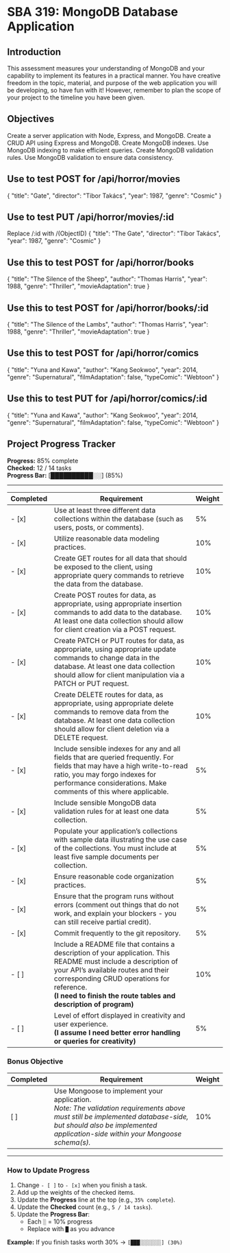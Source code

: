

# SBA 319: MongoDB Database Application

## Introduction
This assessment measures your understanding of MongoDB and your capability to implement its features in a practical manner. You have creative freedom in the topic, material, and purpose of the web application you will be developing, so have fun with it! However, remember to plan the scope of your project to the timeline you have been given.

## Objectives
Create a server application with Node, Express, and MongoDB.
Create a CRUD API using Express and MongoDB.
Create MongoDB indexes.
Use MongoDB indexing to make efficient queries.
Create MongoDB validation rules.
Use MongoDB validation to ensure data consistency.


## Use to test POST for /api/horror/movies
{
    "title": "Gate",
    "director": "Tibor Takács",
    "year": 1987,
    "genre": "Cosmic"
}

## Use to test PUT /api/horror/movies/:id
Replace /:id with /(ObjectID)
{
    "title": "The Gate",
    "director": "Tibor Takács",
    "year": 1987,
    "genre": "Cosmic"
}

## Use this to test POST for /api/horror/books
{
    "title": "The Silence of the Sheep",
    "author": "Thomas Harris",
    "year": 1988,
    "genre": "Thriller",
    "movieAdaptation": true
}

  ## Use this to test POST for /api/horror/books/:id
{
    "title": "The Silence of the Lambs",
    "author": "Thomas Harris",
    "year": 1988,
    "genre": "Thriller",
    "movieAdaptation": true
}


  ## Use this to test POST for /api/horror/comics
{
  "title": "Yuna and Kawa",
  "author": "Kang Seokwoo",
  "year": 2014,
  "genre": "Supernatural",
  "filmAdaptation": false,
  "typeComic": "Webtoon"
}

 ## Use this to test PUT for /api/horror/comics/:id
{
  "title": "Yuna and Kawa",
  "author": "Kang Seokwoo",
  "year": 2014,
  "genre": "Supernatural",
  "filmAdaptation": false,
  "typeComic": "Webtoon"
}


## Project Progress Tracker

**Progress:** 85% complete  
**Checked:** 12 / 14 tasks  
**Progress Bar:** [██████████░░] (85%)

---

| Completed | Requirement | Weight |
|-----------|-------------|--------|
| - [x] | Use at least three different data collections within the database (such as users, posts, or comments). | 5% |
| - [x] | Utilize reasonable data modeling practices. | 10% |
| - [x] | Create GET routes for all data that should be exposed to the client, using appropriate query commands to retrieve the data from the database. | 10% |
| - [x] | Create POST routes for data, as appropriate, using appropriate insertion commands to add data to the database. At least one data collection should allow for client creation via a POST request. | 10% |
| - [x] | Create PATCH or PUT routes for data, as appropriate, using appropriate update commands to change data in the database. At least one data collection should allow for client manipulation via a PATCH or PUT request. | 10% |
| - [x] | Create DELETE routes for data, as appropriate, using appropriate delete commands to remove data from the database. At least one data collection should allow for client deletion via a DELETE request. | 10% |
| - [x] | Include sensible indexes for any and all fields that are queried frequently. For fields that may have a high write-to-read ratio, you may forgo indexes for performance considerations. Make comments of this where applicable. | 5% |
| - [x] | Include sensible MongoDB data validation rules for at least one data collection. | 5% |
| - [x] | Populate your application’s collections with sample data illustrating the use case of the collections. You must include at least five sample documents per collection. | 5% |
| - [x] | Ensure reasonable code organization practices. | 5% |
| - [x] | Ensure that the program runs without errors (comment out things that do not work, and explain your blockers - you can still receive partial credit). | 5% |
| - [x] | Commit frequently to the git repository. | 5% |
| - [ ] | Include a README file that contains a description of your application. This README must include a description of your API’s available routes and their corresponding CRUD operations for reference. <br> **(I need to finish the route tables and description of program)** | 10% |
| - [ ] | Level of effort displayed in creativity and user experience. <br> **(I assume I need better error handling or queries for creativity)** | 5% | 

### Bonus Objective
| Completed | Requirement | Weight |
|-----------|-------------|--------|
| [ ] | Use Mongoose to implement your application. <br> *Note: The validation requirements above must still be implemented database-side, but should also be implemented application-side within your Mongoose schema(s).*| 10% |

 
---

### How to Update Progress
1. Change `- [ ]` to `- [x]` when you finish a task.  
2. Add up the weights of the checked items.  
3. Update the **Progress** line at the top (e.g., `35% complete`).  
4. Update the **Checked** count (e.g., `5 / 14 tasks`).  
5. Update the **Progress Bar**:  
   - Each `░` = 10% progress  
   - Replace with `█` as you advance  

**Example:** If you finish tasks worth 30% → `[███░░░░░░░] (30%)`